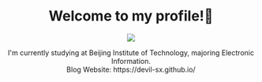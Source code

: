 <h1 align="center">
Welcome to my profile!👋
</h1>

<!--
**Devil-SX/Devil-SX** is a ✨ _special_ ✨ repository because its `README.md` (this file) appears on your GitHub profile.

Here are some ideas to get you started:

- 🔭 I’m currently working on ...
- 🌱 I’m currently learning ...
- 👯 I’m looking to collaborate on ...
- 🤔 I’m looking for help with ...
- 💬 Ask me about ...
- 📫 How to reach me: ...
- 😄 Pronouns: ...
- ⚡ Fun fact: ...
-->
<div align="center">
  <a href="https://github.com/anuraghazra/github-readme-stats">
    <img align="center" src="https://github-readme-stats.vercel.app/api/top-langs/?username=Devil-SX&layout=compact&hide=css,html,javascript,jupyter%20notebook&bg_color=DEG,0F2027,203A43,2C5364&theme=shades-of-purple" />
  </a>
  <p>
   I'm currently studying at Beijing Institute of Technology, majoring Electronic Information.<br>
   Blog Website: https://devil-sx.github.io/
  </p>
</div>



